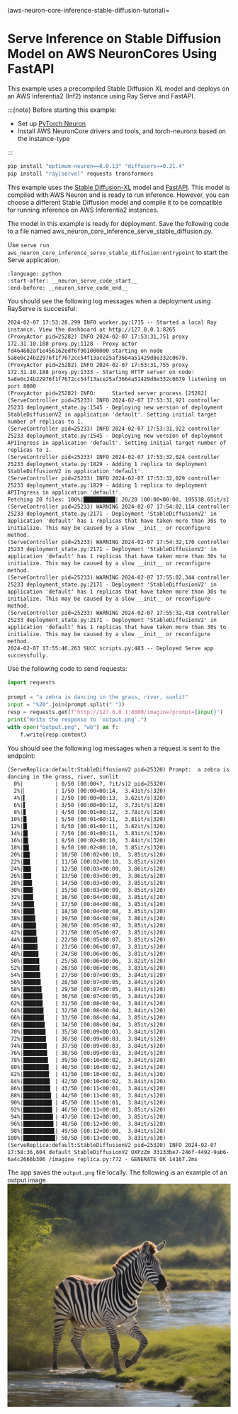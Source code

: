 (aws-neuron-core-inference-stable-diffusion-tutorial)=

# Serve Inference on Stable Diffusion Model on AWS NeuronCores Using FastAPI
This example uses a precompiled Stable Diffusion XL model and deploys on an AWS Inferentia2 (Inf2)
instance using Ray Serve and FastAPI.


:::{note}
  Before starting this example: 
  * Set up [PyTorch Neuron](https://awsdocs-neuron.readthedocs-hosted.com/en/latest/general/setup/torch-neuronx.html#setup-torch-neuronx)
  * Install AWS NeuronCore drivers and tools, and torch-neuronx based on the instance-type

:::

```bash
pip install "optimum-neuron==0.0.13" "diffusers==0.21.4"
pip install "ray[serve]" requests transformers
```

This example uses the [Stable Diffusion-XL](https://huggingface.co/aws-neuron/stable-diffusion-xl-base-1-0-1024x1024) model and [FastAPI](https://fastapi.tiangolo.com/).
This model is compiled with AWS Neuron and is ready to run inference. However, you can choose a different Stable Diffusion model and compile it to be compatible for running inference on AWS Inferentia2
instances.

The model in this example is ready for deployment. Save the following code to a file named aws_neuron_core_inference_serve_stable_diffusion.py.

Use `serve run aws_neuron_core_inference_serve_stable_diffusion:entrypoint` to start the Serve application.
```{literalinclude} ../doc_code/aws_neuron_core_inference_serve_stable_diffusion.py
:language: python
:start-after: __neuron_serve_code_start__
:end-before: __neuron_serve_code_end__
```


You should see the following log messages when a deployment using RayServe is successful:
```text
2024-02-07 17:53:28,299	INFO worker.py:1715 -- Started a local Ray instance. View the dashboard at http://127.0.0.1:8265 
(ProxyActor pid=25282) INFO 2024-02-07 17:53:31,751 proxy 172.31.10.188 proxy.py:1128 - Proxy actor fd464602af1e456162edf6f901000000 starting on node 5a8e0c24b22976f1f7672cc54f13ace25af3664a51429d8e332c0679.
(ProxyActor pid=25282) INFO 2024-02-07 17:53:31,755 proxy 172.31.10.188 proxy.py:1333 - Starting HTTP server on node: 5a8e0c24b22976f1f7672cc54f13ace25af3664a51429d8e332c0679 listening on port 8000
(ProxyActor pid=25282) INFO:     Started server process [25282]
(ServeController pid=25233) INFO 2024-02-07 17:53:31,921 controller 25233 deployment_state.py:1545 - Deploying new version of deployment StableDiffusionV2 in application 'default'. Setting initial target number of replicas to 1.
(ServeController pid=25233) INFO 2024-02-07 17:53:31,922 controller 25233 deployment_state.py:1545 - Deploying new version of deployment APIIngress in application 'default'. Setting initial target number of replicas to 1.
(ServeController pid=25233) INFO 2024-02-07 17:53:32,024 controller 25233 deployment_state.py:1829 - Adding 1 replica to deployment StableDiffusionV2 in application 'default'.
(ServeController pid=25233) INFO 2024-02-07 17:53:32,029 controller 25233 deployment_state.py:1829 - Adding 1 replica to deployment APIIngress in application 'default'.
Fetching 20 files: 100%|██████████| 20/20 [00:00<00:00, 195538.65it/s]
(ServeController pid=25233) WARNING 2024-02-07 17:54:02,114 controller 25233 deployment_state.py:2171 - Deployment 'StableDiffusionV2' in application 'default' has 1 replicas that have taken more than 30s to initialize. This may be caused by a slow __init__ or reconfigure method.
(ServeController pid=25233) WARNING 2024-02-07 17:54:32,170 controller 25233 deployment_state.py:2171 - Deployment 'StableDiffusionV2' in application 'default' has 1 replicas that have taken more than 30s to initialize. This may be caused by a slow __init__ or reconfigure method.
(ServeController pid=25233) WARNING 2024-02-07 17:55:02,344 controller 25233 deployment_state.py:2171 - Deployment 'StableDiffusionV2' in application 'default' has 1 replicas that have taken more than 30s to initialize. This may be caused by a slow __init__ or reconfigure method.
(ServeController pid=25233) WARNING 2024-02-07 17:55:32,418 controller 25233 deployment_state.py:2171 - Deployment 'StableDiffusionV2' in application 'default' has 1 replicas that have taken more than 30s to initialize. This may be caused by a slow __init__ or reconfigure method.
2024-02-07 17:55:46,263	SUCC scripts.py:483 -- Deployed Serve app successfully.
```

Use the following code to send requests:
```python
import requests

prompt = "a zebra is dancing in the grass, river, sunlit"
input = "%20".join(prompt.split(" "))
resp = requests.get(f"http://127.0.0.1:8000/imagine?prompt={input}")
print("Write the response to `output.png`.")
with open("output.png", "wb") as f:
    f.write(resp.content)
```

You should see the following log messages when a request is sent to the endpoint:
```text
(ServeReplica:default:StableDiffusionV2 pid=25320) Prompt:  a zebra is dancing in the grass, river, sunlit
  0%|          | 0/50 [00:00<?, ?it/s]2 pid=25320) 
  2%|▏         | 1/50 [00:00<00:14,  3.43it/s]320) 
  4%|▍         | 2/50 [00:00<00:13,  3.62it/s]320) 
  6%|▌         | 3/50 [00:00<00:12,  3.73it/s]320) 
  8%|▊         | 4/50 [00:01<00:12,  3.78it/s]320) 
 10%|█         | 5/50 [00:01<00:11,  3.81it/s]320) 
 12%|█▏        | 6/50 [00:01<00:11,  3.82it/s]320) 
 14%|█▍        | 7/50 [00:01<00:11,  3.83it/s]320) 
 16%|█▌        | 8/50 [00:02<00:10,  3.84it/s]320) 
 18%|█▊        | 9/50 [00:02<00:10,  3.85it/s]320) 
 20%|██        | 10/50 [00:02<00:10,  3.85it/s]20) 
 22%|██▏       | 11/50 [00:02<00:10,  3.85it/s]20) 
 24%|██▍       | 12/50 [00:03<00:09,  3.86it/s]20) 
 26%|██▌       | 13/50 [00:03<00:09,  3.86it/s]20) 
 28%|██▊       | 14/50 [00:03<00:09,  3.85it/s]20) 
 30%|███       | 15/50 [00:03<00:09,  3.85it/s]20) 
 32%|███▏      | 16/50 [00:04<00:08,  3.85it/s]20) 
 34%|███▍      | 17/50 [00:04<00:08,  3.85it/s]20) 
 36%|███▌      | 18/50 [00:04<00:08,  3.85it/s]20) 
 38%|███▊      | 19/50 [00:04<00:08,  3.86it/s]20) 
 40%|████      | 20/50 [00:05<00:07,  3.85it/s]20) 
 42%|████▏     | 21/50 [00:05<00:07,  3.85it/s]20) 
 44%|████▍     | 22/50 [00:05<00:07,  3.85it/s]20) 
 46%|████▌     | 23/50 [00:06<00:07,  3.81it/s]20) 
 48%|████▊     | 24/50 [00:06<00:06,  3.81it/s]20) 
 50%|█████     | 25/50 [00:06<00:06,  3.82it/s]20) 
 52%|█████▏    | 26/50 [00:06<00:06,  3.83it/s]20) 
 54%|█████▍    | 27/50 [00:07<00:05,  3.84it/s]20) 
 56%|█████▌    | 28/50 [00:07<00:05,  3.84it/s]20) 
 58%|█████▊    | 29/50 [00:07<00:05,  3.84it/s]20) 
 60%|██████    | 30/50 [00:07<00:05,  3.84it/s]20) 
 62%|██████▏   | 31/50 [00:08<00:04,  3.84it/s]20) 
 64%|██████▍   | 32/50 [00:08<00:04,  3.84it/s]20) 
 66%|██████▌   | 33/50 [00:08<00:04,  3.85it/s]20) 
 68%|██████▊   | 34/50 [00:08<00:04,  3.85it/s]20) 
 70%|███████   | 35/50 [00:09<00:03,  3.84it/s]20) 
 72%|███████▏  | 36/50 [00:09<00:03,  3.84it/s]20) 
 74%|███████▍  | 37/50 [00:09<00:03,  3.84it/s]20) 
 76%|███████▌  | 38/50 [00:09<00:03,  3.84it/s]20) 
 78%|███████▊  | 39/50 [00:10<00:02,  3.84it/s]20) 
 80%|████████  | 40/50 [00:10<00:02,  3.84it/s]20) 
 82%|████████▏ | 41/50 [00:10<00:02,  3.84it/s]20) 
 84%|████████▍ | 42/50 [00:10<00:02,  3.84it/s]20) 
 86%|████████▌ | 43/50 [00:11<00:01,  3.84it/s]20) 
 88%|████████▊ | 44/50 [00:11<00:01,  3.84it/s]20) 
 90%|█████████ | 45/50 [00:11<00:01,  3.84it/s]20) 
 92%|█████████▏| 46/50 [00:11<00:01,  3.85it/s]20) 
 94%|█████████▍| 47/50 [00:12<00:00,  3.85it/s]20) 
 96%|█████████▌| 48/50 [00:12<00:00,  3.84it/s]20) 
 98%|█████████▊| 49/50 [00:12<00:00,  3.84it/s]20) 
100%|██████████| 50/50 [00:13<00:00,  3.83it/s]20) 
(ServeReplica:default:StableDiffusionV2 pid=25320) INFO 2024-02-07 17:58:36,604 default_StableDiffusionV2 OXPzZm 33133be7-246f-4492-9ab6-6a4c2666b306 /imagine replica.py:772 - GENERATE OK 14167.2ms
```


The app saves the `output.png` file locally. The following is an example of an output image.
![image](https://raw.githubusercontent.com/ray-project/images/master/docs/serve/stable_diffusion_inferentia2_output.png)
